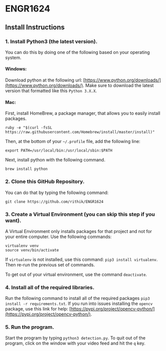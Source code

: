 # ENGR1624

## Install Instructions

### 1. Install Python3 (the latest version). 

You can do this by doing one of the following based on your operating system.

#### Windows:
Download python at the following url: [https://www.python.org/downloads/](https://www.python.org/downloads/). Make sure to download the latest version that formatted like this `Python 3.X.X`.

#### Mac:
First, install HomeBrew, a package manager, that allows you to easily install packages.
```
ruby -e "$(curl -fsSL https://raw.githubusercontent.com/Homebrew/install/master/install)"
```
Then, at the bottom of your `~/.profile` file, add the following line:
```
export PATH=/usr/local/bin:/usr/local/sbin:$PATH
```
Next, install python with the following command.
```
brew install python
```

### 2. Clone this GitHub Repository. 

You can do that by typing the following command:
```
git clone https://github.com/rithik/ENGR1624
```

### 3. Create a Virtual Environment (you can skip this step if you want). 

A Virtual Environment only installs packages for that project and not for your entire computer. Use the following commands:

```
virtualenv venv
source venv/bin/activate
```

If `virtualenv` is not installed, use this command: `pip3 install virtualenv`. Then re-run the previous set of commands.

To get out of your virtual environment, use the command `deactivate`.

### 4. Install all of the required libraries. 

Run the following command to install all of the required packages `pip3 install -r requirements.txt`. If you run into issues installing the `opencv` package, use this link for help: [https://pypi.org/project/opencv-python/](https://pypi.org/project/opencv-python/).

### 5. Run the program. 

Start the program by typing `python3 detection.py`. To quit out of the program, click on the window with your video feed and hit the `q` key.

